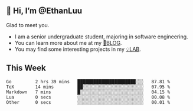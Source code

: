 ## 👋 Hi, I’m @EthanLuu

Glad to meet you.

- I am a senior undergraduate student, majoring in software engineering.
- You can learn more about me at my [📝BLOG](https://blog.ethanloo.cn).
- You may find some interesting projects in my [💡LAB](https://lab.ethanloo.cn).

## This Week
<!--START_SECTION:waka-->

```text
Go         2 hrs 39 mins   ██████████████████████░░░   87.81 %
TeX        14 mins         ██░░░░░░░░░░░░░░░░░░░░░░░   07.95 %
Markdown   7 mins          █░░░░░░░░░░░░░░░░░░░░░░░░   04.15 %
Lua        0 secs          ░░░░░░░░░░░░░░░░░░░░░░░░░   00.08 %
Other      0 secs          ░░░░░░░░░░░░░░░░░░░░░░░░░   00.01 %
```

<!--END_SECTION:waka-->
